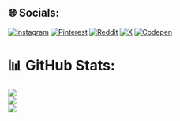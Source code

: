 
## 🌐 Socials:
[![Instagram](https://img.shields.io/badge/Instagram-%23E4405F.svg?logo=Instagram&logoColor=white)](https://instagram.com/s3cre7_) [![Pinterest](https://img.shields.io/badge/Pinterest-%23E60023.svg?logo=Pinterest&logoColor=white)](https://pinterest.com/S3CRE7_) [![Reddit](https://img.shields.io/badge/Reddit-%23FF4500.svg?logo=Reddit&logoColor=white)](https://reddit.com/user/S3CRE7_) [![X](https://img.shields.io/badge/X-black.svg?logo=X&logoColor=white)](https://x.com/S3CRE7_) [![Codepen](https://img.shields.io/badge/Codepen-000000?style=for-the-badge&logo=codepen&logoColor=white)](https://codepen.io/S3CRE7_) 

# 📊 GitHub Stats:
![](https://github-readme-stats.vercel.app/api?username=S3CRE-7&theme=tokyonight&hide_border=true&include_all_commits=true&count_private=true)<br/>
![](https://github-readme-streak-stats.herokuapp.com/?user=S3CRE-7&theme=tokyonight&hide_border=true)<br/>
![](https://github-readme-stats.vercel.app/api/top-langs/?username=S3CRE-7&theme=tokyonight&hide_border=true&include_all_commits=true&count_private=true&layout=compact)
